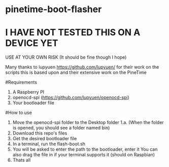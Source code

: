 # pinetime-boot-flasher
# I HAVE NOT TESTED THIS ON A DEVICE YET    
USE AT YOUR OWN RISK
(It should be fine though I hope)

Many thanks to lupyuen https://github.com/lupyuen/ for their work on the scripts this is based upon and their extensive work on the PineTime

#Requirements
1. A Raspberry PI
2. openocd-spi (https://github.com/lupyuen/openocd-spi)
3. Your bootloader file

#How to use
1. Move the openocd-spi folder to the Desktop folder
1.a. (When the folder is opened, you should see a folder named bin)
2. Download this repo's files
3. Get the desired bootloader file
4. In a terminal, run the flash-boot.sh
5. You will be asked to enter the path to the bootloader, enter it
You can also drag the file in if your terminal supports it (should on Raspbian)
6. Thats all 
